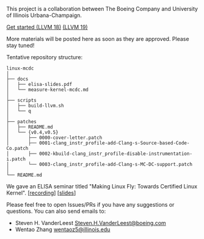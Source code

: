 This project is a collaboration between The Boeing Company and University of
Illinois Urbana-Champaign.

[Get started (LLVM 18)](https://github.com/xlab-uiuc/linux-mcdc/blob/public-approved/docs/measure-kernel-mcdc.md)
            [(LLVM 19)](https://github.com/xlab-uiuc/linux-mcdc/blob/llvm19/docs/measure-kernel-mcdc.md)

More materials will be posted here as soon as they are approved. Please stay
tuned!

Tentative repository structure:

```text
linux-mcdc
│
├── docs
│   ├── elisa-slides.pdf
│   └── measure-kernel-mcdc.md
│
├── scripts
│   ├── build-llvm.sh
│   └── q
│
├── patches
│   ├── README.md
│   └── {v0.4,v0.5}
│       ├── 0000-cover-letter.patch
│       ├── 0001-clang_instr_profile-add-Clang-s-Source-based-Code-Co.patch
│       ├── 0002-kbuild-clang_instr_profile-disable-instrumentation-i.patch
│       └── 0003-clang_instr_profile-add-Clang-s-MC-DC-support.patch
│
└── README.md
```

We gave an ELISA seminar titled "Making Linux Fly: Towards Certified Linux
Kernel".
[[recording](https://elisa.tech/blog/2024/05/28/making-linux-fly-towards-certified-linux-kernel/)]
[[slides](./docs/elisa-slides.pdf)]

Please feel free to open Issues/PRs if you have any suggestions or questions.
You can also send emails to:

- Steven H. VanderLeest <Steven.H.VanderLeest@boeing.com>
- Wentao Zhang <wentaoz5@illinois.edu>
